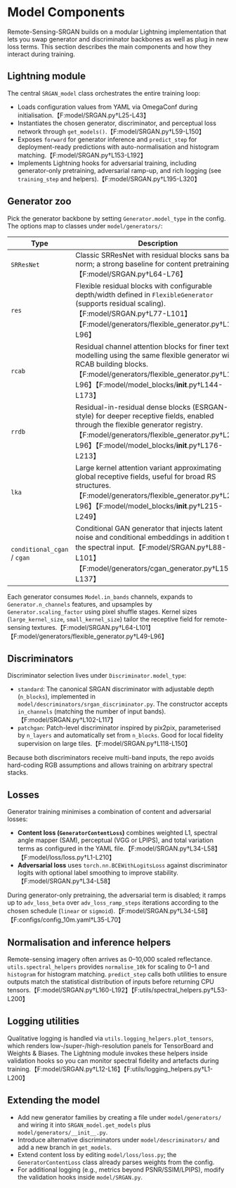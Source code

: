 # Model Components

Remote-Sensing-SRGAN builds on a modular Lightning implementation that lets you swap generator and discriminator backbones as well as plug in new loss terms. This section describes the main components and how they interact during training.

## Lightning module

The central `SRGAN_model` class orchestrates the entire training loop:

* Loads configuration values from YAML via OmegaConf during initialisation.【F:model/SRGAN.py†L25-L43】
* Instantiates the chosen generator, discriminator, and perceptual loss network through `get_models()`.【F:model/SRGAN.py†L59-L150】
* Exposes `forward` for generator inference and `predict_step` for deployment-ready predictions with auto-normalisation and histogram matching.【F:model/SRGAN.py†L153-L192】
* Implements Lightning hooks for adversarial training, including generator-only pretraining, adversarial ramp-up, and rich logging (see `training_step` and helpers).【F:model/SRGAN.py†L195-L320】

## Generator zoo

Pick the generator backbone by setting `Generator.model_type` in the config. The options map to classes under `model/generators/`:

| Type | Description |
|------|-------------|
| `SRResNet` | Classic SRResNet with residual blocks sans batch norm; a strong baseline for content pretraining.【F:model/SRGAN.py†L64-L76】|
| `res` | Flexible residual blocks with configurable depth/width defined in `FlexibleGenerator` (supports residual scaling).【F:model/SRGAN.py†L77-L101】【F:model/generators/flexible_generator.py†L1-L96】|
| `rcab` | Residual channel attention blocks for finer texture modelling using the same flexible generator with RCAB building blocks.【F:model/generators/flexible_generator.py†L1-L96】【F:model/model_blocks/__init__.py†L144-L173】|
| `rrdb` | Residual-in-residual dense blocks (ESRGAN-style) for deeper receptive fields, enabled through the flexible generator registry.【F:model/generators/flexible_generator.py†L21-L96】【F:model/model_blocks/__init__.py†L176-L213】|
| `lka` | Large kernel attention variant approximating global receptive fields, useful for broad RS structures.【F:model/generators/flexible_generator.py†L21-L96】【F:model/model_blocks/__init__.py†L215-L249】|
| `conditional_cgan` / `cgan` | Conditional GAN generator that injects latent noise and conditional embeddings in addition to the spectral input.【F:model/SRGAN.py†L88-L101】【F:model/generators/cgan_generator.py†L15-L137】|

Each generator consumes `Model.in_bands` channels, expands to `Generator.n_channels` features, and upsamples by `Generator.scaling_factor` using pixel shuffle stages. Kernel sizes (`large_kernel_size`, `small_kernel_size`) tailor the receptive field for remote-sensing textures.【F:model/SRGAN.py†L64-L101】【F:model/generators/flexible_generator.py†L49-L96】

## Discriminators

Discriminator selection lives under `Discriminator.model_type`:

* `standard`: The canonical SRGAN discriminator with adjustable depth (`n_blocks`), implemented in `model/descriminators/srgan_discriminator.py`. The constructor accepts `in_channels` (matching the number of input bands).【F:model/SRGAN.py†L102-L117】
* `patchgan`: Patch-level discriminator inspired by pix2pix, parameterised by `n_layers` and automatically set from `n_blocks`. Good for local fidelity supervision on large tiles.【F:model/SRGAN.py†L118-L150】

Because both discriminators receive multi-band inputs, the repo avoids hard-coding RGB assumptions and allows training on arbitrary spectral stacks.

## Losses

Generator training minimises a combination of content and adversarial losses:

* **Content loss (`GeneratorContentLoss`)** combines weighted L1, spectral angle mapper (SAM), perceptual (VGG or LPIPS), and total variation terms as configured in the YAML file.【F:model/SRGAN.py†L34-L58】【F:model/loss/loss.py†L1-L210】
* **Adversarial loss** uses `torch.nn.BCEWithLogitsLoss` against discriminator logits with optional label smoothing to improve stability.【F:model/SRGAN.py†L34-L58】

During generator-only pretraining, the adversarial term is disabled; it ramps up to `adv_loss_beta` over `adv_loss_ramp_steps` iterations according to the chosen schedule (`linear` or `sigmoid`).【F:model/SRGAN.py†L34-L58】【F:configs/config_10m.yaml†L35-L70】

## Normalisation and inference helpers

Remote-sensing imagery often arrives as 0–10,000 scaled reflectance. `utils.spectral_helpers` provides `normalise_10k` for scaling to 0–1 and `histogram` for histogram matching. `predict_step` calls both utilities to ensure outputs match the statistical distribution of inputs before returning CPU tensors.【F:model/SRGAN.py†L160-L192】【F:utils/spectral_helpers.py†L53-L200】

## Logging utilities

Qualitative logging is handled via `utils.logging_helpers.plot_tensors`, which renders low-/super-/high-resolution panels for TensorBoard and Weights & Biases. The Lightning module invokes these helpers inside validation hooks so you can monitor spectral fidelity and artefacts during training.【F:model/SRGAN.py†L12-L16】【F:utils/logging_helpers.py†L1-L200】

## Extending the model

* Add new generator families by creating a file under `model/generators/` and wiring it into `SRGAN_model.get_models` plus `model/generators/__init__.py`.
* Introduce alternative discriminators under `model/descriminators/` and add a new branch in `get_models`.
* Extend content loss by editing `model/loss/loss.py`; the `GeneratorContentLoss` class already parses weights from the config.
* For additional logging (e.g., metrics beyond PSNR/SSIM/LPIPS), modify the validation hooks inside `model/SRGAN.py`.

